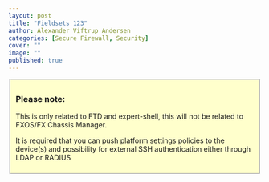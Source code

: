 ```yaml
---
layout: post
title: "Fieldsets 123"
author: Alexander Viftrup Andersen
categories: [Secure Firewall, Security]
cover: ""
image: ""
published: true
---
```

<fieldset style="background-color:#FFFFCC;">
  <h3>Please note:</h3>
  <p>This is only related to FTD and expert-shell, this will not be related to FXOS/FX Chassis Manager.</p>
  <p>It is required that you can push platform settings policies to the device(s) and possibility for external SSH authentication either through LDAP or RADIUS</p>
</fieldset>
